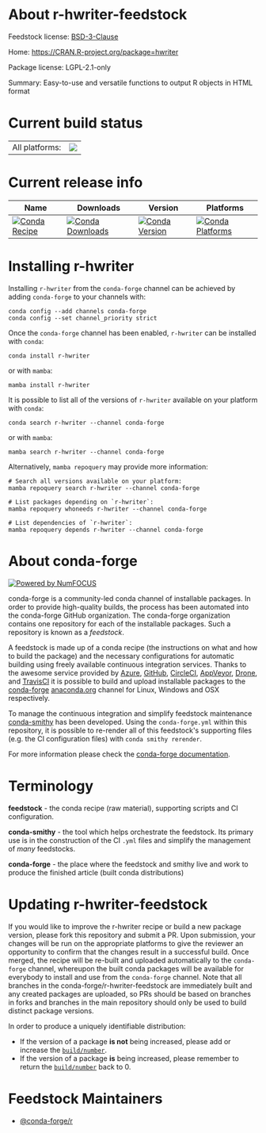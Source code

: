 About r-hwriter-feedstock
=========================

Feedstock license: [BSD-3-Clause](https://github.com/conda-forge/r-hwriter-feedstock/blob/main/LICENSE.txt)

Home: https://CRAN.R-project.org/package=hwriter

Package license: LGPL-2.1-only

Summary: Easy-to-use and versatile functions to output R objects in HTML format

Current build status
====================


<table><tr><td>All platforms:</td>
    <td>
      <a href="https://dev.azure.com/conda-forge/feedstock-builds/_build/latest?definitionId=3421&branchName=main">
        <img src="https://dev.azure.com/conda-forge/feedstock-builds/_apis/build/status/r-hwriter-feedstock?branchName=main">
      </a>
    </td>
  </tr>
</table>

Current release info
====================

| Name | Downloads | Version | Platforms |
| --- | --- | --- | --- |
| [![Conda Recipe](https://img.shields.io/badge/recipe-r--hwriter-green.svg)](https://anaconda.org/conda-forge/r-hwriter) | [![Conda Downloads](https://img.shields.io/conda/dn/conda-forge/r-hwriter.svg)](https://anaconda.org/conda-forge/r-hwriter) | [![Conda Version](https://img.shields.io/conda/vn/conda-forge/r-hwriter.svg)](https://anaconda.org/conda-forge/r-hwriter) | [![Conda Platforms](https://img.shields.io/conda/pn/conda-forge/r-hwriter.svg)](https://anaconda.org/conda-forge/r-hwriter) |

Installing r-hwriter
====================

Installing `r-hwriter` from the `conda-forge` channel can be achieved by adding `conda-forge` to your channels with:

```
conda config --add channels conda-forge
conda config --set channel_priority strict
```

Once the `conda-forge` channel has been enabled, `r-hwriter` can be installed with `conda`:

```
conda install r-hwriter
```

or with `mamba`:

```
mamba install r-hwriter
```

It is possible to list all of the versions of `r-hwriter` available on your platform with `conda`:

```
conda search r-hwriter --channel conda-forge
```

or with `mamba`:

```
mamba search r-hwriter --channel conda-forge
```

Alternatively, `mamba repoquery` may provide more information:

```
# Search all versions available on your platform:
mamba repoquery search r-hwriter --channel conda-forge

# List packages depending on `r-hwriter`:
mamba repoquery whoneeds r-hwriter --channel conda-forge

# List dependencies of `r-hwriter`:
mamba repoquery depends r-hwriter --channel conda-forge
```


About conda-forge
=================

[![Powered by
NumFOCUS](https://img.shields.io/badge/powered%20by-NumFOCUS-orange.svg?style=flat&colorA=E1523D&colorB=007D8A)](https://numfocus.org)

conda-forge is a community-led conda channel of installable packages.
In order to provide high-quality builds, the process has been automated into the
conda-forge GitHub organization. The conda-forge organization contains one repository
for each of the installable packages. Such a repository is known as a *feedstock*.

A feedstock is made up of a conda recipe (the instructions on what and how to build
the package) and the necessary configurations for automatic building using freely
available continuous integration services. Thanks to the awesome service provided by
[Azure](https://azure.microsoft.com/en-us/services/devops/), [GitHub](https://github.com/),
[CircleCI](https://circleci.com/), [AppVeyor](https://www.appveyor.com/),
[Drone](https://cloud.drone.io/welcome), and [TravisCI](https://travis-ci.com/)
it is possible to build and upload installable packages to the
[conda-forge](https://anaconda.org/conda-forge) [anaconda.org](https://anaconda.org/)
channel for Linux, Windows and OSX respectively.

To manage the continuous integration and simplify feedstock maintenance
[conda-smithy](https://github.com/conda-forge/conda-smithy) has been developed.
Using the ``conda-forge.yml`` within this repository, it is possible to re-render all of
this feedstock's supporting files (e.g. the CI configuration files) with ``conda smithy rerender``.

For more information please check the [conda-forge documentation](https://conda-forge.org/docs/).

Terminology
===========

**feedstock** - the conda recipe (raw material), supporting scripts and CI configuration.

**conda-smithy** - the tool which helps orchestrate the feedstock.
                   Its primary use is in the construction of the CI ``.yml`` files
                   and simplify the management of *many* feedstocks.

**conda-forge** - the place where the feedstock and smithy live and work to
                  produce the finished article (built conda distributions)


Updating r-hwriter-feedstock
============================

If you would like to improve the r-hwriter recipe or build a new
package version, please fork this repository and submit a PR. Upon submission,
your changes will be run on the appropriate platforms to give the reviewer an
opportunity to confirm that the changes result in a successful build. Once
merged, the recipe will be re-built and uploaded automatically to the
`conda-forge` channel, whereupon the built conda packages will be available for
everybody to install and use from the `conda-forge` channel.
Note that all branches in the conda-forge/r-hwriter-feedstock are
immediately built and any created packages are uploaded, so PRs should be based
on branches in forks and branches in the main repository should only be used to
build distinct package versions.

In order to produce a uniquely identifiable distribution:
 * If the version of a package **is not** being increased, please add or increase
   the [``build/number``](https://docs.conda.io/projects/conda-build/en/latest/resources/define-metadata.html#build-number-and-string).
 * If the version of a package **is** being increased, please remember to return
   the [``build/number``](https://docs.conda.io/projects/conda-build/en/latest/resources/define-metadata.html#build-number-and-string)
   back to 0.

Feedstock Maintainers
=====================

* [@conda-forge/r](https://github.com/orgs/conda-forge/teams/r/)

